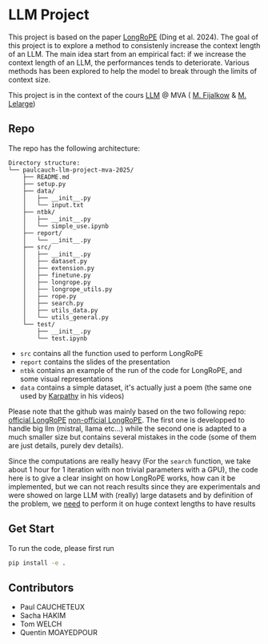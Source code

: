 # LLM Project

This project is based on the paper [LongRoPE](https://arxiv.org/pdf/2402.13753) (Ding et al. 2024). The goal of this project is to explore a method to consistenly increase the context length of an LLM. The main idea start from an empirical fact: if we increase the context length of an LLM, the performances tends to deteriorate. Various methods has been explored to help the model to break through the limits of context size.

This project is in the context of the cours [LLM](https://www.master-mva.com/cours/large-language-models-introduction-and-applications-for-code/) @ MVA ( [M. Fijalkow](https://github.com/nathanael-fijalkow) & [M. Lelarge](https://github.com/mlelarge))

## Repo

The repo has the following architecture:

```
Directory structure:
└── paulcauch-llm-project-mva-2025/
    ├── README.md
    ├── setup.py
    ├── data/
    │   ├── __init__.py
    │   └── input.txt
    ├── ntbk/
    │   ├── __init__.py
    │   └── simple_use.ipynb
    ├── report/
    │   └── __init__.py
    ├── src/
    │   ├── __init__.py
    │   ├── dataset.py
    │   ├── extension.py
    │   ├── finetune.py
    │   ├── longrope.py
    │   ├── longrope_utils.py
    │   ├── rope.py
    │   ├── search.py
    │   ├── utils_data.py
    │   └── utils_general.py
    └── test/
        ├── __init__.py
        └── test.ipynb
```

* ``src`` contains all the function used to perform LongRoPE
* ``report`` contains the slides of the presentation
* ``ntbk`` contains an example of the run of the code for LongRoPE, and some visual representations
* ``data`` contains a simple dataset, it's actually just a poem (the same one used by [Karpathy](https://www.youtube.com/@AndrejKarpathy) in his videos)

Please note that the github was mainly based on the two following repo: [official LongRoPE](https://github.com/microsoft/LongRoPE) [non-official LongRoPE](https://github.com/jshuadvd/LongRoPE). The first one is developped to handle big llm (mistral, llama etc...) while the second one is adapted to a much smaller size but contains several mistakes in the code (some of them are just details, purely dev details).


Since the computations are really heavy (For the ``search`` function, we take about 1 hour for 1 iteration with non trivial parameters with a GPU), the code here is to give a clear insight on how LongRoPE works, how can it be implemented, but we can not reach results since they are experimentals and were showed on large LLM with (really) large datasets and by definition of the problem, we <u>need</u> to perform it on huge context lengths to have results

## Get Start

To run the code, please first run

```bash
pip install -e .
```


## Contributors

* Paul CAUCHETEUX
* Sacha HAKIM
* Tom WELCH
* Quentin MOAYEDPOUR
